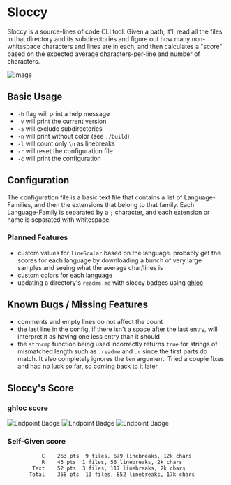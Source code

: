 # Sloccy

Sloccy is a source-lines of code CLI tool.
Given a path, it'll read all the files in that directory and its subdirectories
and figure out how many non-whitespace characters and lines
are in each, and then calculates a "score" based on
the expected average characters-per-line and number of characters.

![image](https://github.com/user-attachments/assets/8b3c5b06-5d74-4b6c-bab8-3dc4e4993e84)

## Basic Usage

- `-h` flag will print a help message
- `-v` will print the current version
- `-s` will exclude subdirectories
- `-n` will print without color (see `./build`)
- `-l` will count only `\n` as linebreaks
- `-r` will reset the configuration file
- `-c` will print the configuration

## Configuration

The configuration file is a basic text file that contains
a list of Language-Families, and then the extensions
that belong to that family. Each Language-Family is separated
by a `;` character, and each extension or name is separated
with whitespace.

### Planned Features

- custom values for `lineScalar` based on the language.
probably get the scores for each language by downloading
a bunch of very large samples and seeing what the average char/lines is
- custom colors for each language
- updating a directory's `readme.md` with sloccy badges using [ghloc](https://github.com/pajecawav/ghloc-web)

## Known Bugs / Missing Features

- comments and empty lines do not affect the count
- the last line in the config, if there isn't a space after the last entry,
will interpret it as having one less entry than it should
- the `strncmp` function being used incorrectly returns `true` for strings of mismatched length
such as `.readme` and `.r` since the first parts do match. It also completely ignores the
`len` argument. Tried a couple fixes and had no luck so far, so coming back to it later

## Sloccy's Score

### ghloc score

![Endpoint Badge](https://img.shields.io/endpoint?url=https%3A%2F%2Fghloc.vercel.app%2Fapi%2FJohnAlexCO%2Fsloccy%2Fbadge%3Ffilter%3D.c%24&label=C&labelColor=yellow&color=yellow)
![Endpoint Badge](https://img.shields.io/endpoint?url=https%3A%2F%2Fghloc.vercel.app%2Fapi%2FJohnAlexCO%2Fsloccy%2Fbadge%3Ffilter%3D.md%24%2C.txt%24%2C.readme%24%2C.sml%24&label=Text&labelColor=blue&color=blue)
![Endpoint Badge](https://img.shields.io/endpoint?url=https%3A%2F%2Fghloc.vercel.app%2Fapi%2FJohnAlexCO%2Fsloccy%2Fbadge&label=Total&labelColor=black&color=black)

### Self-Given score
               C    263 pts  9 files, 679 linebreaks, 12k chars
               R    43 pts  1 files, 56 linebreaks, 2k chars
            Text    52 pts  3 files, 117 linebreaks, 2k chars
           Total    358 pts  13 files, 852 linebreaks, 17k chars
